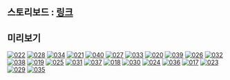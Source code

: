 ## 스토리보드 : [링크](https://www.figma.com/design/dnGenzvdKR8oGyYHXmA56c/spring?node-id=3-4&t=IUyVPjaFxLTlvog1-1)

## 미리보기
<a href="https://ibb.co/0tbHD6J"><img src="https://i.ibb.co/tXrVmvC/022.jpg" alt="022" border="0"></a>
<a href="https://ibb.co/Xps6Jjb"><img src="https://i.ibb.co/q9sh17d/028.jpg" alt="028" border="0"></a>
<a href="https://ibb.co/php492S"><img src="https://i.ibb.co/RjWQV2q/034.jpg" alt="034" border="0"></a>
<a href="https://ibb.co/3ynDjYv"><img src="https://i.ibb.co/Lz3Lchr/021.jpg" alt="021" border="0"></a>
<a href="https://ibb.co/P5CgKnv"><img src="https://i.ibb.co/D7KQhyH/040.jpg" alt="040" border="0"></a>
<a href="https://ibb.co/1vSdVfd"><img src="https://i.ibb.co/h7qZ5RZ/027.jpg" alt="027" border="0"></a>
<a href="https://ibb.co/cQPbW3b"><img src="https://i.ibb.co/Rc1hXbh/033.jpg" alt="033" border="0"></a>
<a href="https://ibb.co/Qk9SPfX"><img src="https://i.ibb.co/vh1y3HD/020.jpg" alt="020" border="0"></a>
<a href="https://ibb.co/r0mkGCR"><img src="https://i.ibb.co/g93yM5L/039.jpg" alt="039" border="0"></a>
<a href="https://ibb.co/tpbgt1Z"><img src="https://i.ibb.co/m5HkwPv/026.jpg" alt="026" border="0"></a>
<a href="https://ibb.co/mT9xM16"><img src="https://i.ibb.co/7Cn9682/032.jpg" alt="032" border="0"></a>
<a href="https://ibb.co/cgryC7h"><img src="https://i.ibb.co/8K7mdSg/038.jpg" alt="038" border="0"></a>
<a href="https://ibb.co/88k0VXL"><img src="https://i.ibb.co/DKdtnLH/019.jpg" alt="019" border="0"></a>
<a href="https://ibb.co/PZZRWc1"><img src="https://i.ibb.co/Rpp163Q/025.jpg" alt="025" border="0"></a>
<a href="https://ibb.co/LzThF9J"><img src="https://i.ibb.co/N60nvWm/031.jpg" alt="031" border="0"></a>
<a href="https://ibb.co/dj4QNS2"><img src="https://i.ibb.co/n6MDXTc/037.jpg" alt="037" border="0"></a>
<a href="https://ibb.co/k9Dqt4z"><img src="https://i.ibb.co/mXyh39d/018.jpg" alt="018" border="0"></a>
<a href="https://ibb.co/fQz0xZ1"><img src="https://i.ibb.co/KmpyrB0/030.jpg" alt="030" border="0"></a>
<a href="https://ibb.co/fGn2PWn"><img src="https://i.ibb.co/5xn6f3n/024.jpg" alt="024" border="0"></a>
<a href="https://ibb.co/mzhBvdZ"><img src="https://i.ibb.co/0JYXB14/036.jpg" alt="036" border="0"></a>
<a href="https://ibb.co/ZSKPFwb"><img src="https://i.ibb.co/HCYsbM9/017.jpg" alt="017" border="0"></a>
<a href="https://ibb.co/P6DYxsH"><img src="https://i.ibb.co/87YBMnZ/023.jpg" alt="023" border="0"></a>
<a href="https://ibb.co/zN5F317"><img src="https://i.ibb.co/JCdqYNy/029.jpg" alt="029" border="0"></a>
<a href="https://ibb.co/6rmyC9r"><img src="https://i.ibb.co/347TZ64/035.jpg" alt="035" border="0"></a>